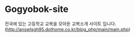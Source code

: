# Gogyobok-site
전국에 있는 고등학교 교복을 모아둔 교복소개 사이트 입니다.
(http://answlsgh95.dothome.co.kr/blog_php/main/main.php)